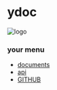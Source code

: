 # ydoc
![logo](https://cn.vuejs.org/images/logo.png)

### your menu
* [documents](./documents)
* [api](./api)
* [GITHUB](https://github.com/ymfe/ydoc)

